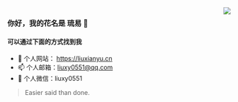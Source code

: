 <img src="https://github-readme-stats.vercel.app/api?username=liuxy0551&show_icons=true&count_private=true&cache_seconds=1800" align="right" />

### 你好，我的花名是 琉易 👋

#### 可以通过下面的方式找到我

- 🔭 个人网站： <a href="https://liuxianyu.cn" target="_black">https://liuxianyu.cn</a>
- 📫 个人邮箱：liuxy0551@qq.com
- 💬 个人微信：liuxy0551

> Easier said than done.

